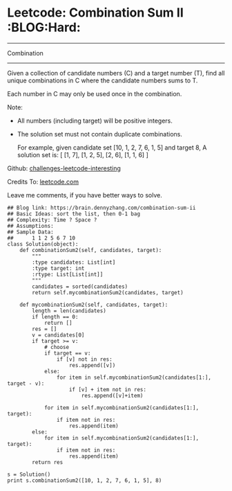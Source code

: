 # Leetcode: Combination Sum II     :BLOG:Hard:


---

Combination  

---

Given a collection of candidate numbers (C) and a target number (T), find all unique combinations in C where the candidate numbers sums to T.  

Each number in C may only be used once in the combination.  

Note:  
-   All numbers (including target) will be positive integers.
-   The solution set must not contain duplicate combinations.

    For example, given candidate set [10, 1, 2, 7, 6, 1, 5] and target 8, 
    A solution set is: 
    [
      [1, 7],
      [1, 2, 5],
      [2, 6],
      [1, 1, 6]
    ]

Github: [challenges-leetcode-interesting](https://github.com/DennyZhang/challenges-leetcode-interesting/tree/master/combination-sum-ii)  

Credits To: [leetcode.com](https://leetcode.com/problems/combination-sum-ii/description/)  

Leave me comments, if you have better ways to solve.  

    ## Blog link: https://brain.dennyzhang.com/combination-sum-ii
    ## Basic Ideas: sort the list, then 0-1 bag
    ## Complexity: Time ? Space ?
    ## Assumptions:
    ## Sample Data:
    ##      1 1 2 5 6 7 10
    class Solution(object):
        def combinationSum2(self, candidates, target):
            """
            :type candidates: List[int]
            :type target: int
            :rtype: List[List[int]]
            """
            candidates = sorted(candidates)
            return self.mycombinationSum2(candidates, target)
    
        def mycombinationSum2(self, candidates, target):
            length = len(candidates)
            if length == 0:
                return []
            res = []
            v = candidates[0]
            if target >= v:
                # choose
                if target == v:
                    if [v] not in res:
                        res.append([v])
                else:
                    for item in self.mycombinationSum2(candidates[1:], target - v):
                        if [v] + item not in res:
                            res.append([v]+item)
    
                for item in self.mycombinationSum2(candidates[1:], target):
                    if item not in res:
                        res.append(item)
            else:
                for item in self.mycombinationSum2(candidates[1:], target):
                    if item not in res:
                        res.append(item)
            return res
    
    s = Solution()
    print s.combinationSum2([10, 1, 2, 7, 6, 1, 5], 8)